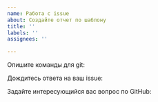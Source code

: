 ```yaml
---
name: Работа с issue
about: Создайте отчет по шаблону
title: ''
labels: ''
assignees: ''

---
```


Опишите команды для git:

Дождитесь ответа на ваш issue:

Задайте интересующийся вас вопрос по GitHub:
